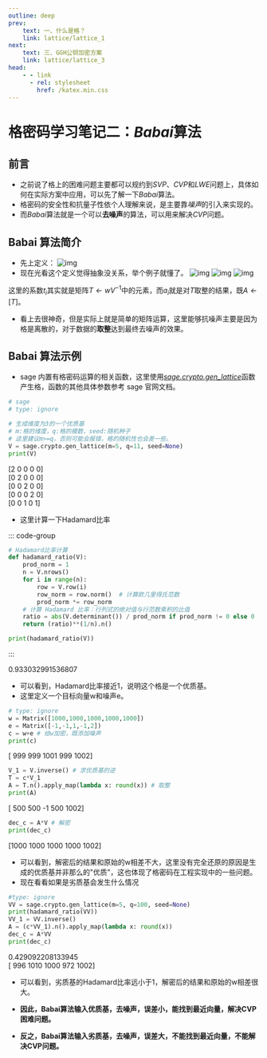 ```yaml
---
outline: deep
prev:
    text: 一、什么是格？
    link: lattice/lattice_1
next:
    text: 三、GGH公钥加密方案
    link: lattice/lattice_3
head:
    - - link
      - rel: stylesheet
        href: /katex.min.css
---
```


# 格密码学习笔记二：*Babai*算法

## 前言

-   之前说了格上的困难问题主要都可以规约到*SVP*、*CVP*和*LWE*问题上，具体如何在实际方案中应用，可以先了解一下*Babai*算法。
-   格密码的安全性和抗量子性依个人理解来说，是主要靠*噪声*的引入来实现的。
-   而*Babai*算法就是一个可以**去噪声**的算法，可以用来解决*CVP*问题。

## Babai 算法简介

-   先上定义：
    ![img](/img/lattice/2/1.png)
-   现在光看这个定义觉得抽象没关系，举个例子就懂了。
    ![img](/img/lattice/2/2.png)
    ![img](/img/lattice/2/3.png)
    ![img](/img/lattice/2/4.png)

这里的系数$t_i$其实就是矩阵$T \leftarrow wV^{-1}$中的元素，而$a_i$就是对$T$取整的结果，既$A \leftarrow [T]$。

-   看上去很神奇，但是实际上就是简单的矩阵运算，这里能够抗噪声主要是因为格是离散的，对于数据的**取整**达到最终去噪声的效果。

## Babai 算法示例

-   sage 内置有格密码运算的相关函数，这里使用[_sage.crypto.gen_lattice_](https://doc.sagemath.org/html/en/reference/cryptography/sage/crypto/lattice.html)函数产生格，函数的其他具体参数参考 sage 官网文档。

```python
# sage
# type: ignore

# 生成维度为3的一个优质基
# m:格的维度，q:格的模数，seed:随机种子
# 这里建议m>=q，否则可能会报错，格的随机性也会差一些。
V = sage.crypto.gen_lattice(m=5, q=11, seed=None)
print(V)
```

<Terminal>
[2 0 0 0 0]<br/>
[0 2 0 0 0]<br/>
[0 0 2 0 0]<br/>
[0 0 0 2 0]<br/>
[0 0 1 0 1]<br/>
</Terminal>

- 这里计算一下Hadamard比率

::: code-group

```python {2} [代码]
# Hadamard比率计算
def hadamard_ratio(V):
    prod_norm = 1
    n = V.nrows()
    for i in range(n):
        row = V.row(i)
        row_norm = row.norm()  # 计算欧几里得氏范数
        prod_norm *= row_norm
    # 计算 Hadamard 比率：行列式的绝对值与行范数乘积的比值
    ratio = abs(V.determinant()) / prod_norm if prod_norm != 0 else 0
    return (ratio)**(1/n).n() 

print(hadamard_ratio(V))
```
:::

<Terminal>
0.933032991536807
</Terminal>

- 可以看到，Hadamard比率接近1，说明这个格是一个优质基。
- 这里定义一个目标向量w和噪声e。

```python
# type: ignore
w = Matrix([1000,1000,1000,1000,1000])
e = Matrix([-1,-1,1,-1,2])
c = w+e # 给w加密，既添加噪声
print(c)
```

<Terminal>
[ 999  999 1001  999 1002]
</Terminal>

```python
V_1 = V.inverse() # 求优质基的逆
T = c*V_1
A = T.n().apply_map(lambda x: round(x)) # 取整
print(A)
```

<Terminal>
[ 500  500   -1  500 1002]
</Terminal>

```python
dec_c = A*V # 解密
print(dec_c) 
```

<Terminal>
[1000 1000 1000 1000 1002]
</Terminal>

- 可以看到，解密后的结果和原始的w相差不大，这里没有完全还原的原因是生成的优质基并非那么的"优质"，这也体现了格密码在工程实现中的一些问题。
- 现在看看如果是劣质基会发生什么情况

```python
#type: ignore
VV = sage.crypto.gen_lattice(m=5, q=100, seed=None)
print(hadamard_ratio(VV))
VV_1 = VV.inverse()
A = (c*VV_1).n().apply_map(lambda x: round(x))
dec_c = A*VV
print(dec_c) 
```
<Terminal>
0.429092208133945<br/>
[ 996 1010 1000  972 1002]
</Terminal>

- 可以看到，劣质基的Hadamard比率远小于1，解密后的结果和原始的w相差很大。

- **因此，Babai算法输入优质基，去噪声，误差小，能找到最近向量，解决CVP困难问题。**
- **反之，Babai算法输入劣质基，去噪声，误差大，不能找到最近向量，不能解决CVP问题。**
